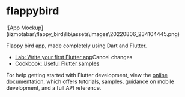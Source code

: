 # flappybird


![App Mockup] (iizmotabar\flappy_bird\lib\assets\images\20220806_234104445.png)

Flappy bird app, made completely using Dart and Flutter.


- [Lab: Write your first Flutter app](https://docs.flutter.dev/get-started/codelab)Cancel changes
- [Cookbook: Useful Flutter samples](https://docs.flutter.dev/cookbook)

For help getting started with Flutter development, view the
[online documentation](https://docs.flutter.dev/), which offers tutorials,
samples, guidance on mobile development, and a full API reference.
